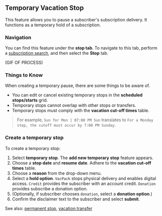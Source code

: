 ## Temporary Vacation Stop

This feature allows you to pause a subscriber's subscription delivery. It functions as a temporary hold of a subscription.

### Navigation

You can find this feature under the **stop tab**. To navigate to this tab, perform a [subscription search](www.subsearch.com), and then select the **Stop** tab.

(GIF OF PROCESS)

### Things to Know

When creating a temporary pause, there are some things to be aware of.

- You can edit or cancel existing temporary stops in the **scheduled stops/starts** grid.
- Temporary stops cannot overlap with other stops or transfers.
- Temporary stops must comply with the **vacation cut-off times** table.

> For example, `Sun for Mon | 07:00 PM Sun` translates to `For a Monday stop, the cutoff must occur by 7:00 PM Sunday`.

### Create a temporary stop

To create a temporary stop:

1. Select **temporary stop**. The **add new temporary stop** feature appears.
2. Choose a **stop date** and **resume date**. Adhere to the **vacation cut-off times** table.
3. Choose a **reason** from the drop-down menu.
4. Select a **hold option**. `VacPack` stops physical delivery and enables digital access. `Credit` provides the subscriber with an account credit. `Donation`  provides subscribe a donation option.
5. (Optionally, if subscriber chooses `donation`, select a **donation option**.)
6. Confirm the disclaimer text to the subscriber and select **submit**.

See also: [permanent stop](example.com), [vacation transfer](example.com)


<br><br><br><br><br><br><br><br><br><br>
